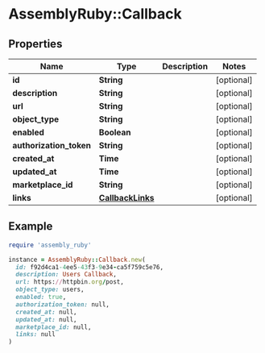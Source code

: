 # AssemblyRuby::Callback

## Properties

| Name | Type | Description | Notes |
| ---- | ---- | ----------- | ----- |
| **id** | **String** |  | [optional] |
| **description** | **String** |  | [optional] |
| **url** | **String** |  | [optional] |
| **object_type** | **String** |  | [optional] |
| **enabled** | **Boolean** |  | [optional] |
| **authorization_token** | **String** |  | [optional] |
| **created_at** | **Time** |  | [optional] |
| **updated_at** | **Time** |  | [optional] |
| **marketplace_id** | **String** |  | [optional] |
| **links** | [**CallbackLinks**](CallbackLinks.md) |  | [optional] |

## Example

```ruby
require 'assembly_ruby'

instance = AssemblyRuby::Callback.new(
  id: f92d4ca1-4ee5-43f3-9e34-ca5f759c5e76,
  description: Users Callback,
  url: https://httpbin.org/post,
  object_type: users,
  enabled: true,
  authorization_token: null,
  created_at: null,
  updated_at: null,
  marketplace_id: null,
  links: null
)
```

